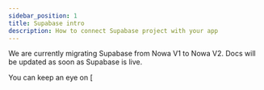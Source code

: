 ```yaml
---
sidebar_position: 1
title: Supabase intro
description: How to connect Supabase project with your app 
---
```


We are currently migrating Supabase from Nowa V1 to Nowa V2. Docs will be updated as soon as Supabase is live.

You can keep an eye on [